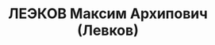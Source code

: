 ---
title: ЛЕЭКОВ Максим Архипович (Левков)
description: 'Род. 12.05.1894, Глусский р-н, д. Ковали, белорус, из крестьян, обр.:
  н/высшее, член/канд. в члены ВКП(б). Проживал: Минская обл., Минск, ул. Советская,
  31, кв. 4. Секретарь, ЦИК БССР

  Арестован 13.07.1937. Обв. по ст. 68, 69, 70, 76 УК БССР - агент польской разведки,
  член нац-фаш.орг-ции. Приговор: судебный орган, 28.10.1937 – ВМН с конфискацией
  имущества. Расстрелян 29.10.1937, Минск.

  Реабилитирован ВК ВС СССР 21.09.1957'
---